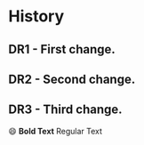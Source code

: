 # History

## DR1 - First change.
## DR2 - Second change.
## DR3 - Third change.

:smile: **Bold Text** Regular Text
